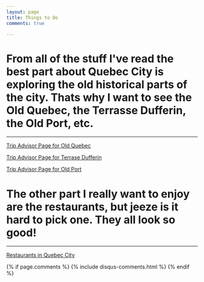 ```yaml
---
layout: page
title: Things to Do
comments: true

---
```


# From all of the stuff I've read the best part about Quebec City is exploring the old historical parts of the city. Thats why I want to see the Old Quebec, the Terrasse Dufferin, the Old Port, etc.

----- 


[Trip Advisor Page for Old Quebec](https://www.tripadvisor.com/Attraction_Review-g155033-d573466-Reviews-Old_Quebec-Quebec_City_Quebec.html)

[Trip Advisor Page for Terrase Dufferin](https://www.tripadvisor.com/Attraction_Review-g155033-d155589-Reviews-Terrasse_Dufferin-Quebec_City_Quebec.html)

[Trip Advisor Page for Old Port](https://www.tripadvisor.com/Attraction_Review-g155033-d169657-Reviews-Old_Port-Quebec_City_Quebec.html)


# The other part I really want to enjoy are the restaurants, but jeeze is it hard to pick one. They all look so good!

------

[Restaurants in Quebec City](https://www.tripadvisor.com/Restaurants-g155033-Quebec_City_Quebec.html)


{% if page.comments %}
  {% include disqus-comments.html %}
{% endif %}






